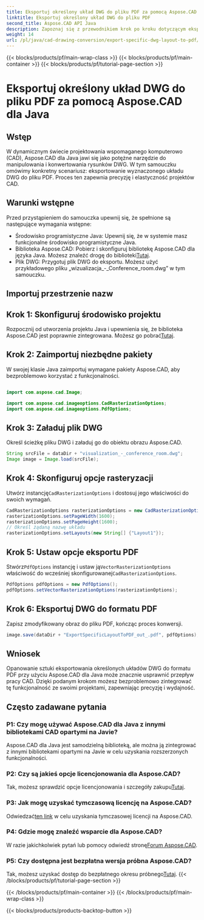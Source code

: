 ```yaml
---
title: Eksportuj określony układ DWG do pliku PDF za pomocą Aspose.CAD dla Java
linktitle: Eksportuj określony układ DWG do pliku PDF
second_title: Aspose.CAD API Java
description: Zapoznaj się z przewodnikiem krok po kroku dotyczącym eksportowania określonych układów DWG do formatu PDF przy użyciu Aspose.CAD dla Java. Zoptymalizuj przepływ pracy CAD bez wysiłku.
weight: 14
url: /pl/java/cad-drawing-conversion/export-specific-dwg-layout-to-pdf/
---
```


{{< blocks/products/pf/main-wrap-class >}}
{{< blocks/products/pf/main-container >}}
{{< blocks/products/pf/tutorial-page-section >}}

# Eksportuj określony układ DWG do pliku PDF za pomocą Aspose.CAD dla Java

## Wstęp

W dynamicznym świecie projektowania wspomaganego komputerowo (CAD), Aspose.CAD dla Java jawi się jako potężne narzędzie do manipulowania i konwertowania rysunków DWG. W tym samouczku omówimy konkretny scenariusz: eksportowanie wyznaczonego układu DWG do pliku PDF. Proces ten zapewnia precyzję i elastyczność projektów CAD.

## Warunki wstępne

Przed przystąpieniem do samouczka upewnij się, że spełnione są następujące wymagania wstępne:

- Środowisko programistyczne Java: Upewnij się, że w systemie masz funkcjonalne środowisko programistyczne Java.
-  Biblioteka Aspose.CAD: Pobierz i skonfiguruj bibliotekę Aspose.CAD dla języka Java. Możesz znaleźć drogę do biblioteki[Tutaj](https://releases.aspose.com/cad/java/).
- Plik DWG: Przygotuj plik DWG do eksportu. Możesz użyć przykładowego pliku „wizualizacja_-_Conference_room.dwg” w tym samouczku.

## Importuj przestrzenie nazw

## Krok 1: Skonfiguruj środowisko projektu

Rozpocznij od utworzenia projektu Java i upewnienia się, że biblioteka Aspose.CAD jest poprawnie zintegrowana. Możesz go pobrać[Tutaj](https://releases.aspose.com/cad/java/).

## Krok 2: Zaimportuj niezbędne pakiety

W swojej klasie Java zaimportuj wymagane pakiety Aspose.CAD, aby bezproblemowo korzystać z funkcjonalności.

```java

import com.aspose.cad.Image;

import com.aspose.cad.imageoptions.CadRasterizationOptions;
import com.aspose.cad.imageoptions.PdfOptions;
```

## Krok 3: Załaduj plik DWG

Określ ścieżkę pliku DWG i załaduj go do obiektu obrazu Aspose.CAD.

```java
String srcFile = dataDir + "visualization_-_conference_room.dwg";
Image image = Image.load(srcFile);
```

## Krok 4: Skonfiguruj opcje rasteryzacji

 Utwórz instancję`CadRasterizationOptions` i dostosuj jego właściwości do swoich wymagań.

```java
CadRasterizationOptions rasterizationOptions = new CadRasterizationOptions();
rasterizationOptions.setPageWidth(1600);
rasterizationOptions.setPageHeight(1600);
// Określ żądaną nazwę układu
rasterizationOptions.setLayouts(new String[] {"Layout1"});
```

## Krok 5: Ustaw opcje eksportu PDF

 Stwórz`PdfOptions` instancję i ustaw ją`VectorRasterizationOptions` właściwość do wcześniej skonfigurowanej`CadRasterizationOptions`.

```java
PdfOptions pdfOptions = new PdfOptions();
pdfOptions.setVectorRasterizationOptions(rasterizationOptions);
```

## Krok 6: Eksportuj DWG do formatu PDF

Zapisz zmodyfikowany obraz do pliku PDF, kończąc proces konwersji.

```java
image.save(dataDir + "ExportSpecificLayoutToPDF_out_.pdf", pdfOptions);
```

## Wniosek

Opanowanie sztuki eksportowania określonych układów DWG do formatu PDF przy użyciu Aspose.CAD dla Java może znacznie usprawnić przepływ pracy CAD. Dzięki podanym krokom możesz bezproblemowo zintegrować tę funkcjonalność ze swoimi projektami, zapewniając precyzję i wydajność.

## Często zadawane pytania

### P1: Czy mogę używać Aspose.CAD dla Java z innymi bibliotekami CAD opartymi na Javie?

Aspose.CAD dla Java jest samodzielną biblioteką, ale można ją zintegrować z innymi bibliotekami opartymi na Javie w celu uzyskania rozszerzonych funkcjonalności.

### P2: Czy są jakieś opcje licencjonowania dla Aspose.CAD?

 Tak, możesz sprawdzić opcje licencjonowania i szczegóły zakupu[Tutaj](https://purchase.aspose.com/buy).

### P3: Jak mogę uzyskać tymczasową licencję na Aspose.CAD?

 Odwiedzać[ten link](https://purchase.aspose.com/temporary-license/) w celu uzyskania tymczasowej licencji na Aspose.CAD.

### P4: Gdzie mogę znaleźć wsparcie dla Aspose.CAD?

 W razie jakichkolwiek pytań lub pomocy odwiedź stronę[Forum Aspose.CAD](https://forum.aspose.com/c/cad/19).

### P5: Czy dostępna jest bezpłatna wersja próbna Aspose.CAD?

 Tak, możesz uzyskać dostęp do bezpłatnego okresu próbnego[Tutaj](https://releases.aspose.com/).
{{< /blocks/products/pf/tutorial-page-section >}}

{{< /blocks/products/pf/main-container >}}
{{< /blocks/products/pf/main-wrap-class >}}

{{< blocks/products/products-backtop-button >}}
